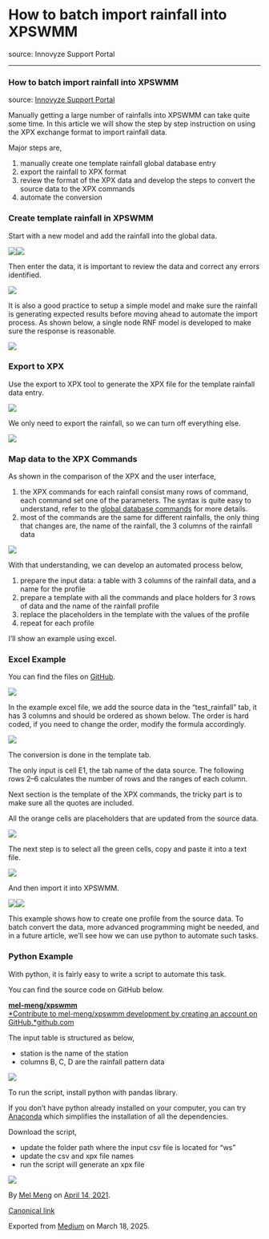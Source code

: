 # How to batch import rainfall into XPSWMM

source: Innovyze Support Portal

---

### How to batch import rainfall into XPSWMM

source: [Innovyze Support Portal](https://innovyze.force.com/support/s/article/How-to-Batch-Import-Hydrographs-into-XPSWMM)

Manually getting a large number of rainfalls into XPSWMM can take quite some time. In this article we will show the step by step instruction on using the XPX exchange format to import rainfall data.

Major steps are,

1. manually create one template rainfall global database entry
2. export the rainfall to XPX format
3. review the format of the XPX data and develop the steps to convert the source data to the XPX commands
4. automate the conversion

### Create template rainfall in XPSWMM

Start with a new model and add the rainfall into the global data.

![](images\1_NfZmYHDRDP5a9f8ME0MfhQ.png)![](images\1__YSgjlIYtEvebh9ndS5oug.png)

Then enter the data, it is important to review the data and correct any errors identified.

![](images\1_8NCdCCBEx690yvNJYkmScA.png)

It is also a good practice to setup a simple model and make sure the rainfall is generating expected results before moving ahead to automate the import process. As shown below, a single node RNF model is developed to make sure the response is reasonable.

![](images\1_Ly2nUDrAeOqlYyRQH_vTmA.png)

### Export to XPX

Use the export to XPX tool to generate the XPX file for the template rainfall data entry.

![](images\1_Duhojda4Mg_TYae0MnG94A.png)

We only need to export the rainfall, so we can turn off everything else.

![](images\1_1qUG0J8nra3CTYl-62AWRg.png)

### Map data to the XPX Commands

As shown in the comparison of the XPX and the user interface,

1. the XPX commands for each rainfall consist many rows of command, each command set one of the parameters. The syntax is quite easy to understand, refer to the [global database commands](https://help.innovyze.com/display/xps/XPX+Format+File#XPXFormatFile-GLDB) for more details.
2. most of the commands are the same for different rainfalls, the only thing that changes are, the name of the rainfall, the 3 columns of the rainfall data

![](images\1_A9UTxphNMjTJ1XSLqwbPiw.png)

With that understanding, we can develop an automated process below,

1. prepare the input data: a table with 3 columns of the rainfall data, and a name for the profile
2. prepare a template with all the commands and place holders for 3 rows of data and the name of the rainfall profile
3. replace the placeholders in the template with the values of the profile
4. repeat for each profile

I’ll show an example using excel.

### Excel Example

You can find the files on [GitHub](https://github.com/mel-meng/xpswmm/tree/master/models/rainfall_xpx).

![](images\1_AzCNP6_HBqzCJZHuFLnKeQ.png)

In the example excel file, we add the source data in the “test\_rainfall” tab, it has 3 columns and should be ordered as shown below. The order is hard coded, if you need to change the order, modify the formula accordingly.

![](images\1_YTKSXIGzUbehX9OiFkPYmQ.png)

The conversion is done in the template tab.

The only input is cell E1, the tab name of the data source. The following rows 2–6 calculates the number of rows and the ranges of each column.

Next section is the template of the XPX commands, the tricky part is to make sure all the quotes are included.

All the orange cells are placeholders that are updated from the source data.

![](images\1_Qt9CKIrpf5xc2sE5COJrxg.png)

The next step is to select all the green cells, copy and paste it into a text file.

![](images\1_mJev8Durz_wPRKLqVcPU7A.png)

And then import it into XPSWMM.

![](images\1_DvOmwNYSADeBflxU7DqUsQ.png)![](images\1_dbU47SOWFABhv9Odriim7g.png)

This example shows how to create one profile from the source data. To batch convert the data, more advanced programming might be needed, and in a future article, we’ll see how we can use python to automate such tasks.

### Python Example

With python, it is fairly easy to write a script to automate this task.

You can find the source code on GitHub below.

[**mel-meng/xpswmm**  
*Contribute to mel-meng/xpswmm development by creating an account on GitHub.*github.com](https://github.com/mel-meng/xpswmm/blob/master/models/rainfall_xpx/rainfall_xpx.py "https://github.com/mel-meng/xpswmm/blob/master/models/rainfall_xpx/rainfall_xpx.py")

The input table is structured as below,

* station is the name of the station
* columns B, C, D are the rainfall pattern data

![](images\1_NM13rwzsy68TJaZ9W5mnzg.png)

To run the script, install python with pandas library.

If you don’t have python already installed on your computer, you can try [Anaconda](https://docs.anaconda.com/anaconda/install/) which simplifies the installation of all the dependencies.

Download the script,

* update the folder path where the input csv file is located for “ws”
* update the csv and xpx file names
* run the script will generate an xpx file

![](images\1_v8hN9rF6qxMS8KG7lbo9Kg.png)

By [Mel Meng](https://medium.com/@mel-meng-pe) on [April 14, 2021](https://medium.com/p/30c965c3daf0).

[Canonical link](https://medium.com/@mel-meng-pe/how-to-batch-import-rainfall-into-xpswmm-30c965c3daf0)

Exported from [Medium](https://medium.com) on March 18, 2025.